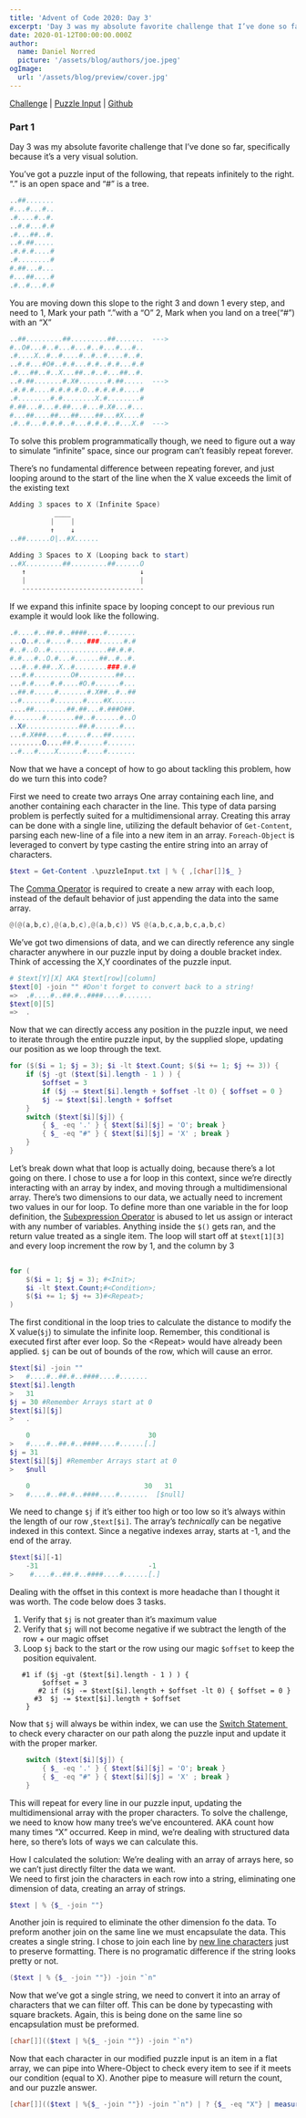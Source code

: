 ```yaml
---
title: 'Advent of Code 2020: Day 3'
excerpt: 'Day 3 was my absolute favorite challenge that I’ve done so far, specifically because it’s a very visual solution.'
date: 2020-01-12T00:00:00.000Z
author:
  name: Daniel Norred
  picture: '/assets/blog/authors/joe.jpeg'
ogImage:
  url: '/assets/blog/preview/cover.jpg'
---
```

[Challenge][1] | [Puzzle Input][2] | [Github][3]

### Part 1
Day 3 was my absolute favorite challenge that I’ve done so far, specifically because it’s a very visual solution. 

You’ve got a puzzle input of the following, that repeats infinitely to the right. “.” is an open space and “#” is a tree.
```powershell
..##.......
#...#...#..
.#....#..#.
..#.#...#.#
.#...##..#.
..#.##.....
.#.#.#....#
.#........#
#.##...#...
#...##....#
.#..#...#.#
```
You are moving down this slope to the right 3 and down 1 every step, and need to 
1, Mark your path “.”with a “O”
2, Mark when you land on a tree(“#”) with an “X”

```powershell
..##.........##.........##.......  --->
#..O#...#..#...#...#..#...#...#..
.#....X..#..#....#..#..#....#..#.
..#.#...#O#..#.#...#.#..#.#...#.#
.#...##..#..X...##..#..#...##..#.
..#.##.......#.X#.......#.##.....  --->
.#.#.#....#.#.#.#.O..#.#.#.#....#
.#........#.#........X.#........#
#.##...#...#.##...#...#.X#...#...
#...##....##...##....##...#X....#
.#..#...#.#.#..#...#.#.#..#...X.#  --->
```
To solve this problem programmatically though, we need to figure out a way to simulate “infinite” space, since our program can’t feasibly repeat forever. 

There’s no fundamental difference between repeating forever, and just looping around to the start of the line when the X value exceeds the limit of the existing text
```powershell
Adding 3 spaces to X (Infinite Space)
           ____   
          |    |
          ↑    ↓
..##......O|..#X......

Adding 3 Spaces to X (Looping back to start)
..#X.........##.........##......O
   ↑                            ↓
   |                            |
   ------------------------------
```

If we expand this infinite space by looping concept to our previous run example it would look like the following. 
```powershell
.#....#..##.#..####....#.......
...O..#..#....#....###......#.#
#..#..O..#..............##.#.#.
#.#...#..O.#...#......##..#..#.
...#..#.##..X..#........###.#.#
...#.#.........O#.........##...
...#.#....#.#....#O.#......#...
..##.#.....#.......#.X##..#..##
..#.......#.......#....#X......
....##........##.##...#.###O##.
#.......#.......##..#......#..O
..X#.............##.#......#...
...#.X###....#.....#...##......
........O....##.#......#.......
..#...#....X......#....#.......
```

Now that we have a concept of how to go about tackling this problem, how do we turn this into code?

First we need to create two arrays One array containing each line, and another containing each character in the line. This type of data parsing problem is perfectly suited for a multidimensional array.    Creating this array can be done with a single line, utilizing the default behavior of `Get-Content`, parsing each new-line of a file into a new item in an array. `Foreach-Object` is leveraged to convert  by type casting the entire string into an array of characters. 

```powershell
$text = Get-Content .\puzzleInput.txt | % { ,[char[]]$_ }
```

 The [Comma Operator][4] is required to create a new array with each loop, instead of the default behavior of  just appending  the data into the same array.
```powershell
@(@(a,b,c),@(a,b,c),@(a,b,c)) VS @(a,b,c,a,b,c,a,b,c)
```

We’ve got two dimensions of data, and we can directly reference any single character anywhere in our puzzle input by doing a double bracket index. Think of accessing the X,Y coordinates of the puzzle input.
```powershell
# $text[Y][X] AKA $text[row][column]
$text[0] -join "" #Don't forget to convert back to a string!
=>	.#....#..##.#..####....#.......
$text[0][5]
=>	.
```

Now that we can directly access any position in the puzzle input, we need to iterate through the entire puzzle input, by the supplied slope, updating our position as we loop through the text.
```powershell
for ($($i = 1; $j = 3); $i -lt $text.Count; $($i += 1; $j += 3)) {
    if ($j -gt ($text[$i].length - 1 ) ) {
        $offset = 3
        if ($j -= $text[$i].length + $offset -lt 0) { $offset = 0 }
        $j -= $text[$i].length + $offset
    }
    switch ($text[$i][$j]) {
        { $_ -eq '.' } { $text[$i][$j] = 'O'; break }
        { $_ -eq "#" } { $text[$i][$j] = 'X' ; break }
    }
}
```

Let’s break down what that loop is actually doing, because there’s a lot going on there. 
 I chose to use a for loop in this context, since we’re directly interacting with an array by index, and moving through a multidimensional array. 
 There’s two dimensions to our data, we actually need to increment two values in our for loop.  To define more than one variable in the for loop definition, the [Subexpression Operator][5] is abused to let us assign or interact with any number of variables. Anything inside the `$()` gets ran, and the return value treated as a single item. The loop will start off at `$text[1][3]` and every loop increment the row by 1, and the column by 3
```powershell
  
for (
	$($i = 1; $j = 3); #<Init>;
	$i -lt $text.Count;#<Condition>;
	$($i += 1; $j += 3)#<Repeat>;
) 
```

The first conditional in the loop tries to calculate the distance to modify the X value(`$j`) to simulate the infinite loop. Remember, this conditional is executed first after ever loop. So the \<Repeat\> would have already been applied. `$j` can be out of bounds of the row, which will cause an error.  

```powershell
$text[$i] -join ""
>	#....#..##.#..####....#.......
$text[$i].length
>	31
$j = 30 #Remember Arrays start at 0
$text[$i][$j]
>	.

	0                             30
>	#....#..##.#..####....#......[.]
$j = 31
$text[$i][$j] #Remember Arrays start at 0
>	$null

	0                            30   31
>	#....#..##.#..####....#.......  [$null]

```
We need to change `$j` if it’s either too high or too low so it’s always within the length of our row ,`$text[$i]`.   The array’s *technically* can be negative indexed in this context. Since a negative indexes array, starts at -1, and the end of the array.    

```powershell
$text[$i][-1]
	-31                           -1
>	 #....#..##.#..####....#......[.]

```
Dealing with the offset in this context is more headache than I thought it was  worth.  The code below does 3 tasks.
1. Verify that `$j` is not greater than it’s maximum value
2. Verify that `$j` will not become negative if we subtract the length of the row + our magic offset
3. Loop `$j` back to the start or the row using our magic `$offset` to keep the position equivalent.
```
   #1 if ($j -gt ($text[$i].length - 1 ) ) {
        $offset = 3
       #2 if ($j -= $text[$i].length + $offset -lt 0) { $offset = 0 }
      #3  $j -= $text[$i].length + $offset
    }
```

Now that `$j` will always be within index, we can use the [Switch Statement ][6] to check every character on our path along the puzzle input and update it with the proper marker.
```powershell
    switch ($text[$i][$j]) {
        { $_ -eq '.' } { $text[$i][$j] = 'O'; break }
        { $_ -eq "#" } { $text[$i][$j] = 'X' ; break }
    }
```
This will repeat  for every line in our puzzle input, updating the multidimensional array with the proper characters.  To solve the challenge,  we need to know how many tree’s we’ve encountered. AKA count how many times “X” occurred. Keep in mind, we’re dealing with structured data here, so there’s lots of ways we can calculate this. 

How I calculated the solution:
We’re dealing with an array of arrays here, so we can’t just directly filter the data we want.  
We need to first join the characters in each row into a string, eliminating one dimension of data, creating an array of strings.
```powershell
$text | % {$_ -join ""}
```
Another join is required to eliminate the other dimension fo the data. To preform another join on the same line we must encapsulate the data.  This creates a single string. I chose to join each line by [new line characters][7] just to preserve formatting. There is no programatic difference if the string looks pretty or not.
```powershell
($text | % {$_ -join ""}) -join "`n"
```

Now that we’ve got a single string, we need to convert it into an array of characters that we can filter off. This can be done by typecasting with square brackets. Again, this is being done on the same line so encapsulation must be preformed.
```powershell
[char[]](($text | %{$_ -join ""}) -join "`n") 
```

Now that each character in our modified puzzle input is an item in a flat array, we can pipe into Where-Object to check every item to see if it meets our condition (equal to X).  Another pipe to measure will return the count, and our puzzle answer.
```powershell
[char[]](($text | %{$_ -join ""}) -join "`n") | ? {$_ -eq "X"} | measure
```


[1]:	https://adventofcode.com/2020/day/3
[2]:	https://raw.githubusercontent.com/MinisculeGirraffe/AdventOfCode2020/main/Day%203/puzzleInput.txt
[3]:	https://github.com/MinisculeGirraffe/AdventOfCode2020/tree/main/Day%203
[4]:	https://docs.microsoft.com/en-us/powershell/module/microsoft.powershell.core/about/about_operators?view=powershell-7.1&viewFallbackFrom=powershell-6#comma-operator-
[5]:	https://docs.microsoft.com/en-us/powershell/module/microsoft.powershell.core/about/about_operators?view=powershell-7.1#subexpression-operator--
[6]:	https://docs.microsoft.com/en-us/powershell/module/microsoft.powershell.core/about/about_switch?view=powershell-7.1
[7]:	https://en.wikipedia.org/wiki/Newline